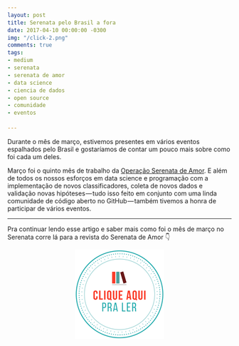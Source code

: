 ```yaml
---
layout: post
title: Serenata pelo Brasil a fora
date: 2017-04-10 00:00:00 -0300
img: "/click-2.png"
comments: true
tags:
- medium
- serenata
- serenata de amor
- data science
- ciencia de dados
- open source
- comunidade
- eventos

---
```

Durante o mês de março, estivemos presentes em vários eventos espalhados pelo Brasil e gostaríamos de contar um pouco mais sobre como foi cada um deles.

Março foi o quinto mês de trabalho da [Operação Serenata de Amor](https://serenata.ai). E além de todos os nossos esforços em data science e programação com a implementação de novos classificadores, coleta de novos dados e validação novas hipóteses — tudo isso feito em conjunto com uma linda comunidade de código aberto no GitHub — também tivemos a honra de participar de vários eventos.

***

Pra continuar lendo esse artigo e saber mais como foi o mês de março no Serenata corre lá para a revista do Serenata de Amor 👇

<center>
<a href="https://medium.com/serenata/serenata-pelo-brasil-a-fora-5823cc0d9736">

<img src="/images/clique-aqui-para-ler.png" />

</a>
</center>